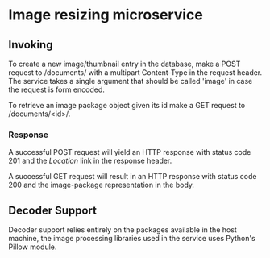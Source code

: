 # Image resizing microservice
## Invoking
To create a new image/thumbnail entry in the database, make a POST request to 
/documents/ with a multipart Content-Type in the request header. The service 
takes a single argument that should be called 'image' in case the request is 
form encoded.

To retrieve an image package object given its id make a GET request to 
/documents/\<id\>/.

### Response
A successful POST request will yield an HTTP response with status code 201 and
the *Location* link in the response header.

A successful GET request will result in an HTTP response with status code 200
and the image-package representation in the body.

## Decoder Support
Decoder support relies entirely on the packages available in the host machine, 
the image processing libraries used in the service uses Python's Pillow module.
